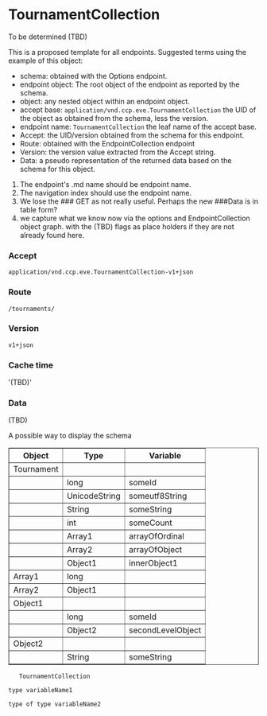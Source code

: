 # TournamentCollection
To be determined (TBD)

This is a proposed template for all endpoints.  Suggested terms using the example of this object:

* schema: obtained with the Options endpoint.
* endpoint object:  The root object of the endpoint as reported by the schema.
* object: any nested object within an endpoint object.
* accept base: `application/vnd.ccp.eve.TournamentCollection` the UID of the object as obtained from the schema, less the version.
* endpoint name: `TournamentCollection` the leaf name of the accept base.
* Accept: the UID/version obtained from the schema for this endpoint.  
* Route: obtained with the EndpointCollection endpoint
* Version: the version value extracted from the Accept string.
* Data: a pseudo representation of the returned data based on the schema for this object.  

1. The endpoint's .md name should be endpoint name.
2. The navigation index should use the endpoint name.
3. We lose the ### GET as not really useful.  Perhaps the new ###Data is in table form?
4. we capture what we know now via the options and EndpointCollection object graph. with the (TBD) flags as place holders if they are not already found here. 

### Accept
`application/vnd.ccp.eve.TournamentCollection-v1+json`

### Route
`/tournaments/`

### Version
`v1+json`

### Cache time
'(TBD)'

### Data
(TBD)

A possible way to display the schema
<table border="1">
  <tbody>
    <tr>
      <th>Object</th>
      <th>Type</th>
      <th>Variable</th>
    </tr>
    <tr>
      <td>Tournament</td>
      <td></td>
      <td></td>
    </tr>
    <tr>
      <td></td>
      <td>long</td>
      <td>someId</td>
    </tr>
    <tr>
      <td></td>
      <td>UnicodeString</td>
      <td>someutf8String</td>
    </tr>
    <tr>
      <td></td>
      <td>String</td>
      <td>someString</td>
    </tr>
    <tr>
      <td></td>
      <td>int</td>
      <td>someCount</td>
    </tr>
    <tr>
      <td></td>
      <td>Array1</td>
      <td>arrayOfOrdinal</td>
    </tr>
    <tr>
      <td></td>
      <td>Array2</td>
      <td>arrayOfObject</td>
    </tr>
    <tr>
      <td></td>
      <td>Object1</td>
      <td>innerObject1</td>
    </tr>
    <tr>
      <td>Array1</td>
      <td>long</td>
      <td></td>
    </tr>
    <tr>
      <td>Array2</td>
      <td>Object1</td>
      <td></td>
    </tr>
    <tr>
      <td>Object1</td>
      <td></td>
      <td></td>
    </tr>
    <tr>
      <td></td>
      <td>long</td>
      <td>someId</td>
    </tr>
    <tr>
      <td></td>
      <td>Object2</td>
      <td>secondLevelObject</td>
    </tr>
    <tr>
      <td>Object2</td>
      <td></td>
      <td></td>
    </tr>
    <tr>
      <td></td>
      <td>String</td>
      <td>someString</td>
    </tr>
  </tbody>
</table>


```
   TournamentCollection
  
type variableName1

type of type variableName2

```
  

